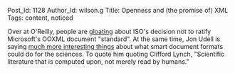 Post_Id: 1128
Author_Id: wilson.g
Title: Openness and (the promise of) XML
Tags: content, noticed

<p>Over at O'Reilly, people are <a href="http://radar.oreilly.com/archives/2007/09/ooxml_stalls_at_1.html">gloating</a> about ISO's decision not to ratify Microsoft's OOXML document "standard".  At the same time, Jon Udell is saying <a href="http://blog.jonudell.net/2007/09/05/xml-documents-flavors-versus-essence/">much more interesting things</a> about what smart document formats could do for the sciences.  To quote him quoting Clifford Lynch, "Scientific literature that is computed upon, not merely read by humans."</p>
